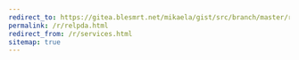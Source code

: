 ```yaml
---
redirect_to: https://gitea.blesmrt.net/mikaela/gist/src/branch/master/relpda/services.csv
permalink: /r/relpda.html
redirect_from: /r/services.html
sitemap: true
---
```

